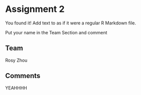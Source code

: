 # Assignment 2

You found it!  Add text to as if it were a regular R Markdown file.

Put your name in the Team Section and comment

## Team

Rosy Zhou
## Comments
YEAHHHH
